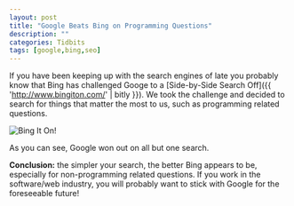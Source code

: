 ```yaml
---
layout: post
title: "Google Beats Bing on Programming Questions"
description: ""
categories: Tidbits
tags: [google,bing,seo]
---
```


If you have been keeping up with the search engines of late you probably know that Bing has challenged Googe to a [Side-by-Side Search Off]({{ 'http://www.bingiton.com/' | bitly }}). We took the challenge and decided to search for things that matter the most to us, such as programming related questions.

<!--more-->

![Bing It On!](/uploads/2012/09/bing-vs-google.jpg)

As you can see, Google won out on all but one search.

**Conclusion:** the simpler your search, the better Bing appears to be, especially for non-programming related questions. If you work in the software/web industry, you will probably want to stick with Google for the foreseeable future!
